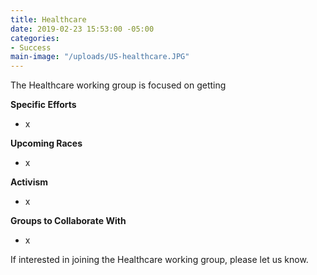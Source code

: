 ```yaml
---
title: Healthcare
date: 2019-02-23 15:53:00 -05:00
categories:
- Success
main-image: "/uploads/US-healthcare.JPG"
---
```


The Healthcare working group is focused on getting 

**Specific Efforts**
* x

**Upcoming Races**
* x

**Activism**
* x

**Groups to Collaborate With**
* x

If interested in joining the Healthcare working group, please let us know. 